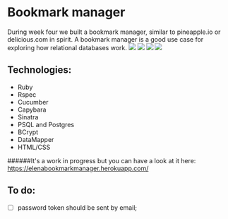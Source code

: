 Bookmark manager
================

During week four we built a bookmark manager, similar to pineapple.io or delicious.com in spirit. A bookmark manager is a good use case for exploring how relational databases work.
<img src='http://i59.tinypic.com/sgr32w.jpg'>
<img src='http://i58.tinypic.com/33o5j42.jpg'>
<img src='http://i61.tinypic.com/154fyph.jpg'>
<img src='http://i61.tinypic.com/2ywzali.jpg'>

Technologies:
------------
- Ruby
- Rspec
- Cucumber
- Capybara
- Sinatra
- PSQL and Postgres
- BCrypt
- DataMapper
- HTML/CSS

######It's a work in progress but you can have a look at it here: https://elenabookmarkmanager.herokuapp.com/

To do:
-----
- [ ] password token should be sent by email;